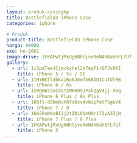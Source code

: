 ```yaml
---
layout: produk-casinghp
title: Battlefield3 iPhone Case
categories: iphone

# Produk
product-title: Battlefield3 iPhone Case
harga: 90000
sku: hn-2061
image-drive: 1FKAPwtjMxUg6NhSjvoRmN4XKah6FLfUf
gallery:
  - url: 1i5paTeeJCjmckyhel2X7egF1rGPJv0XI
    title: iPhone 5 / 5s / SE
  - url: 1tHYBKTldhkaiRo6Jmefm66DQ1CuTUlRB
    title: iPhone 6 / 6s
  - url: 1sMqHW7ZoC5GtSMKH99JPshQgV4jj-Xkq
    title: iPhone 6 Plus / 6s Plus
  - url: 1D0f1-dZWmOvH8YsDxv4vWipPetP5gbV4
    title: iPhone 7 / 8
  - url: 1665PoKNvBI2j3tIDiOQmO9r172yA3ZjN
    title: iPhone 7 Plus / 8 Plus
  - url: 1FKAPwtjMxUg6NhSjvoRmN4XKah6FLfUf
    title: iPhone X
---
```

